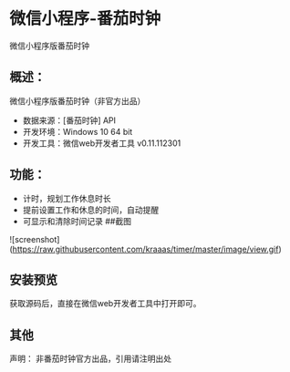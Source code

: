 # 微信小程序-番茄时钟

微信小程序版番茄时钟

## 概述：

微信小程序版番茄时钟（非官方出品）

* 数据来源：[番茄时钟] API
* 开发环境：Windows 10 64 bit
* 开发工具：微信web开发者工具 v0.11.112301
## 功能：

* 计时，规划工作休息时长
* 提前设置工作和休息的时间，自动提醒
* 可显示和清除时间记录
##截图

![screenshot] (https://raw.githubusercontent.com/kraaas/timer/master/image/view.gif)

## 安装预览

获取源码后，直接在微信web开发者工具中打开即可。

## 其他

声明： 非番茄时钟官方出品，引用请注明出处
